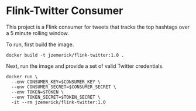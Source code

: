 # Flink-Twitter Consumer

This project is a Flink consumer for tweets that tracks the top hashtags over a 5 minute rolling window.

To run, first build the image.

```
docker build -t jzemerick/flink-twitter:1.0 .
```

Next, run the image and provide a set of valid Twitter credentials.

```
docker run \
  --env CONSUMER_KEY=$CONSUMER_KEY \
  --env CONSUMER_SECRET=$CONSUMER_SECRET \
  --env TOKEN=$TOKEN \
  --env TOKEN_SECRET=$TOKEN_SECRET \
  -it --rm jzemerick/flink-twitter:1.0
```
